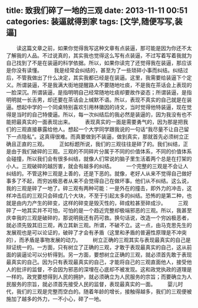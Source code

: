 title: 致我们碎了一地的三观
date: 2013-11-11 00:51
categories: 装逼就得到家
tags: [文学,随便写写,装逼]
---
　　读这篇文章之前，如果你觉得我写这种文章有点装逼，那可能是因为你还不太了解我的人品。不过说真的，其实我也觉得这么写有点装逼，不过写着写着我就为自己找到了不是在装逼的科学依据。所以，如果你读完了还觉得我在装逼，那应该是你没有读懂。
　　我是经常会纠结的，甚至为了一些琐碎小事而纠结。纠结过后，不管我做出了什么决定，其实我都已经是在装逼。这里，我需要给装逼下个定义。所谓装逼，不是我满大街地提醒路人不要随地吐痰，不是我在茶话会上表现的一脸深沉。所谓装逼，是指明明自己经常随地吐痰却要故作姿态；所谓装逼，是指明明就一长舌男，却还要在茶话会上缄默不语。所以，表现不真实的自己就是在装逼。想起中学的一个同桌特别喜欢引用林徽因的诗文，当时觉得他特装逼，现在觉得是当时的自己特傻逼。所以，每一次纠结后的我必然是装逼的，因为我没有也不能把最真实的一面表现出来。
　　表现真实的一面是需要勇气的，因为那是把我们的三观直接暴露给他人。想起一个大学同学跟我说的一句话“我尽量不让自己留下一点隐私”。这真得很难。而真要做到不装逼，做到真实，那就首先必须树立正确且正直的三观。
　　正如标题所说，我们的三观往往是碎了的。我们纠结，正是由于我们破碎的三观。三观的不同碎片分属于不同的价值体系，不同的价值体系会碰撞，所以我们会有很多纠结，就像人们常说的脑子里生活着两个总是在打架的小人。三观破碎的越厉害，就会有越多的纠结。
　　一个完整的三观是不会让人纠结的。不管这种三观是上善的，还是下恶的。就像，老好人从来不觉得自己做好事多了不起，而穷凶极恶者从来不会觉得自己在做坏事。他们从不纠结。这么说，我的三观是碎了一地了。碎三观有两种可能：一是外在的撞击，即外力的冲击，这样冲击后的三观只会碎成几个大块，不至于引起太多的纠结。恐怖的是第二种，也就是由内力产生的碎变，这样的碎变是毁灭性的，碎成粒甚至碎成沙。
　　三观碎了一地其实并不可怕，可怕的是一个趋近完整却极端邪恶的三观。所以，我甚至庆幸我的三观是破碎的，那说明我还有药可救。换句话说，改造一个穷凶极恶者，就必须先毁其旧三观，再立其新三观。所谓，不破不立。这一点，由马克思先生的发展观也是可以论证的，破碎了才会有矛盾（这里和矛盾的普遍性原理是不冲突的），而矛盾是事物发展的动力。
　　树立正确的三观其实与表现最真实的自己是辩证统一的。一方面，只有树立了正确的三观，才敢于表现最真实的自己，这从前面的装逼论可以分析得到。另一方面，要想树立正确的三观，就必须首先敢于表现最真实的自己。因为只有表现最真实的自己，才能将自己的三观直面他人，接受他人的批评的监督，不会因为邪恶的深埋在心底却不被发现。这和政党执政的道理是一样的。政党要想得到人民的拥护，就必须确立为人民服务的宗旨；而要确立为人民服务的宗旨，就必须首先接受人民的监督，表现最真实的一面。
　　婴儿时代，我们的三观是完整而空白的。随着年龄的增长，接触得越多，我们的三观便被施加了越多的外力，一不小心，碎了一地。